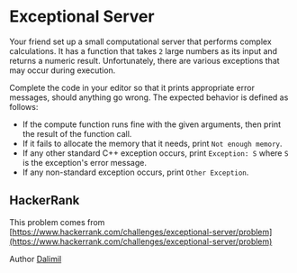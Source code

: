 # Exceptional Server

Your friend set up a small computational server that performs complex calculations. 
It has a function that takes `2` large numbers as its input and returns a numeric result. Unfortunately, there are various exceptions that may occur during execution.

Complete the code in your editor so that it prints appropriate error messages, should anything go wrong. The expected behavior is defined as follows:

 - If the compute function runs fine with the given arguments, then print the result of the function call.
 - If it fails to allocate the memory that it needs, print `Not enough memory`.
 - If any other standard C++ exception occurs, print `Exception: S` where `S` is the exception's error message.
 - If any non-standard exception occurs, print `Other Exception`.

## HackerRank

This problem comes from [https://www.hackerrank.com/challenges/exceptional-server/problem](https://www.hackerrank.com/challenges/exceptional-server/problem)

Author [Dalimil](https://www.hackerrank.com/Dalimil)